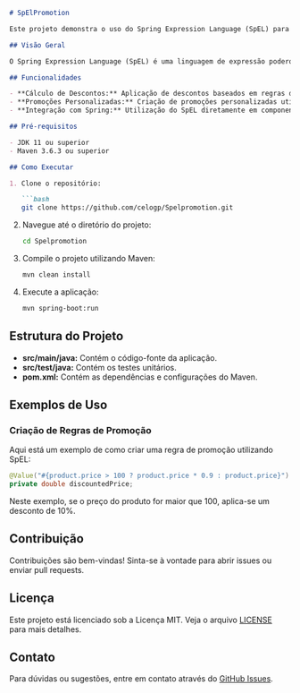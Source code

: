 ```markdown
# SpElPromotion

Este projeto demonstra o uso do Spring Expression Language (SpEL) para a promoção de produtos.

## Visão Geral

O Spring Expression Language (SpEL) é uma linguagem de expressão poderosa que suporta consulta e manipulação de um gráfico de objeto em tempo de execução. Esta aplicação exemplifica como o SpEL pode ser utilizado para aplicar regras de promoção a produtos de um catálogo.

## Funcionalidades

- **Cálculo de Descontos:** Aplicação de descontos baseados em regras definidas através de expressões SpEL.
- **Promoções Personalizadas:** Criação de promoções personalizadas utilizando expressões dinâmicas.
- **Integração com Spring:** Utilização do SpEL diretamente em componentes Spring.

## Pré-requisitos

- JDK 11 ou superior
- Maven 3.6.3 ou superior

## Como Executar

1. Clone o repositório:

   ```bash
   git clone https://github.com/celogp/Spelpromotion.git
   ```

2. Navegue até o diretório do projeto:

   ```bash
   cd Spelpromotion
   ```

3. Compile o projeto utilizando Maven:

   ```bash
   mvn clean install
   ```

4. Execute a aplicação:

   ```bash
   mvn spring-boot:run
   ```

## Estrutura do Projeto

- **src/main/java:** Contém o código-fonte da aplicação.
- **src/test/java:** Contém os testes unitários.
- **pom.xml:** Contém as dependências e configurações do Maven.

## Exemplos de Uso

### Criação de Regras de Promoção

Aqui está um exemplo de como criar uma regra de promoção utilizando SpEL:

```java
@Value("#{product.price > 100 ? product.price * 0.9 : product.price}")
private double discountedPrice;
```

Neste exemplo, se o preço do produto for maior que 100, aplica-se um desconto de 10%.

## Contribuição

Contribuições são bem-vindas! Sinta-se à vontade para abrir issues ou enviar pull requests.

## Licença

Este projeto está licenciado sob a Licença MIT. Veja o arquivo [LICENSE](LICENSE) para mais detalhes.

## Contato

Para dúvidas ou sugestões, entre em contato através do [GitHub Issues](https://github.com/celogp/Spelpromotion/issues).

```
